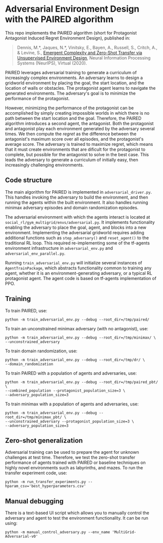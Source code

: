 # Adversarial Environment Design with the PAIRED algorithm

This repo implements the PAIRED algorithm (short for Protagonist Antagonist
Induced Regret Environment Design), published in:

>Dennis,  M.\*, Jaques, N.\*,  Vinitsky,  E.,  Bayen,  A.,  Russell,  S.,
>Critch,  A.,  &  Levine,  S., [Emergent Complexity and Zero-Shot Transfer via
>Unsupervised Environment Design](https://bit.ly/2Hitysn), Neural Information 
>Processing Systems (NeurIPS), Virtual (2020).

PAIRED leverages adversarial training to generate a curriculum of increasingly
complex environments. An adversary learns to design a gridworld environment by
placing the goal, the start location, and the location of walls or obstacles.
The protagonist agent learns to navigate the generated environments. The
adversary's goal is to minimize the performance of the protagonist.

However, minimizing the performance of the protagonist can be accomplished by
simply creating impossible worlds in which there is no path between the start
location and the goal. Therefore, the PAIRED algorithm introduces a second
agent, the antagonist. Both the protagonist and antagonist play each environment
generated by the adversary several times. We then compute the *regret* as the
difference between the antagonist's maximum score over all episodes, and the
protagonist's average score. The adversary is trained to maximize regret, which
means that it must create environments that are dificult for the protagonist to
complete, but possible for the antagonist to solve in the best case. This leads
the adversary to generate a curriculum of initially easy, then increasingly
challenging environments.

## Code structure

The main algorithm for PAIRED is implemented in `adversarial_driver.py`. This 
handles invoking the adversary to build the environment, and then running the
agents within the built environment. It also handles running minimax adversary
episodes and domain randomization episodes.

The adversarial environment with which the agents interact is located at
`social_rl/gym_multigrid/envs/adversarial.py`. It implements functionality
enabling the adversary to place the goal, agent, and blocks into a new 
environment. Implementing the adversarial gridworld requires adding additional
functions such as `step_adversary()` and `reset_agent()` to the traditional RL 
loop. This required re-implementing some of the tf-agents environment 
infrastructure in `adversarial_env.py` and `adversarial_env_parallel.py`. 

Running `train_adversarial_env.py` will initialize several instances of 
`AgentTrainPackage`, which abstracts functionality common to training any agent, 
whether it is an environment-generating adversary, or a typical RL protagonist 
agent. The agent code is based on tf-agents implementation of PPO.

## Training

To train PAIRED, use:
```
python -m train_adversarial_env.py --debug --root_dir=/tmp/paired/
```

To train an unconstrained minimax adversary (with no antagonist), use:
```
python -m train_adversarial_env.py --debug --root_dir=/tmp/minimax/ \
--unconstrained_adversary
```

To train domain randomization, use:
```
python -m train_adversarial_env.py --debug --root_dir=/tmp/dr/ \
--domain_randomization  
```

To train PAIRED with a population of agents and adversaries, use:
```
python -m train_adversarial_env.py --debug --root_dir=/tmp/paired_pbt/ \
--combined_population --protagonist_population_size=3 \
--adversary_population_size=3
```

To train minimax with a population of agents and adversaries, use:
```
python -m train_adversarial_env.py --debug --root_dir=/tmp/minimax_pbt/ \
--unconstrained_adversary --protagonist_population_size=3 \
--adversary_population_size=3
```

## Zero-shot generalization

Adversarial training can be used to prepare the agent for unknown challenges at
test time. Therefore, we test the zero-shot transfer performance of agents
trained with PAIRED or baseline techniques on highly novel environments such as
labyrinths, and mazes. To run the transfer experiment code, use:

```
python -m run_transfer_experiments.py --hparam_csv='best_hyperparameters.csv'
```

## Manual debugging

There is a text-based UI script which allows you to manually control the
adversary and agent to test the environment functionality. It can be run using:

```
python -m manual_control_adversary.py --env_name 'MultiGrid-Adversarial-v0'
```
